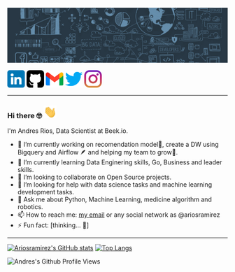 <!-- Baner -->
![baner](images/github_background.jpg)

<!-- Social Media -->
<a href="https://www.linkedin.com/in/ariosramirez"><img src="https://github.com/ariosramirez/ariosramirez/blob/main/images/logos/linkedin.png" width="40" /></a>
<a href="https://github.com/ariosramirez"><img src="https://github.com/ariosramirez/ariosramirez/blob/main/images/logos/github-sign.png" width="40" /></a>
<a href="mailto:ariosramirez.data@gmail.com"><img src="https://github.com/ariosramirez/ariosramirez/blob/main/images/logos/gmail.png" width="40" /></a>
<a href="https://twitter.com/ariosramirez"><img src="https://github.com/ariosramirez/ariosramirez/blob/main/images/logos/twitter.png" width="40" /></a>
<a href="https://www.instagram.com/ariosramirez"><img src="https://github.com/ariosramirez/ariosramirez/blob/main/images/logos/instagram.png" width="40" /></a>


---

<!-- Who I am -->
### Hi there 🤓 <img src="https://raw.githubusercontent.com/ABSphreak/ABSphreak/master/gifs/Hi.gif" width="30px">

I'm Andres Rios, Data Scientist at Beek.io.

- 🔭 I’m currently working on recomendation model🤖, create a DW using Bigquery and Airflow 🪶 and helping my team to grow🚀.  
- 🌱 I’m currently learning Data Enginering skills, Go, Business and leader skills.
- 👯 I’m looking to collaborate on Open Source projects.
- 🤔 I’m looking for help with data science tasks and machine learning development tasks.
- 💬 Ask me about Python, Machine Learning, medicine algorithm and robotics. 
- 📫 How to reach me: [my email](mailto:ariosramirez.data@gmail.com) or any social network as @ariosramirez 
- ⚡ Fun fact: [thinking... 🤔] 
---

<link rel="stylesheet" href="https://cdn.jsdelivr.net/gh/devicons/devicon@v2.14.0/devicon.min.css">

[![Ariosramirez's GitHub stats](https://github-readme-stats.vercel.app/api?username=ariosramirez&count_private=true&theme=dark)](https://github.com/ariosramirez)
[![Top Langs](https://github-readme-stats.vercel.app/api/top-langs/?username=ariosramirez&count_private=true&theme=dark&exclude_repo=Meetup-pyspark-Optimus,Calidad_Educativa_Argentina,ciencia_datos_acamica_cordoba,ProyectoCoder)](https://github.com/ariosramirez?tab=repositories)

![Andres's Github Profile Views](https://komarev.com/ghpvc/?username=ariosramirez&color=blueviolet)  
<a href="https://github.com/jstrieb/github-stats">
